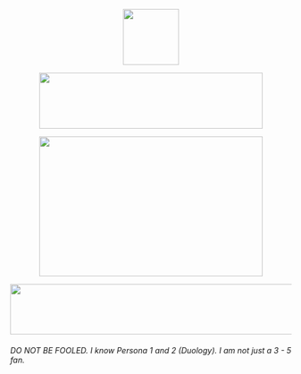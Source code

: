 <p align="center">
  <img width="100" height="100" src="https://i.imgur.com/yT2ic9H.png/460/300">
</p>

<p align="center">
  <img width="400" height="100" src="https://64.media.tumblr.com/ddf6efeb31a3e7147ea1dd615aa03eec/5c34175dd61852c8-a2/s640x960/c29f83a1b675204e6b7b6d1db58c9ae441b47500.gif">
</p>

<p align="center">
  <img width="400" height="250" src="https://media.tenor.com/h97Vc4tTAqMAAAAM/minigames-pandemonium.gif">
</p>

<p align="center">
  <img width="1000" height="90" src="https://64.media.tumblr.com/2f2f7df27464da51548255fe240d656a/d80cc6775ddd62b6-61/s1280x1920/01e8e5820a80b9ad47c62cdfbdf097e28558f645.png">
</p>


###### *DO NOT BE FOOLED. I know Persona 1 and 2 (Duology). I am not just a 3 - 5 fan.*
